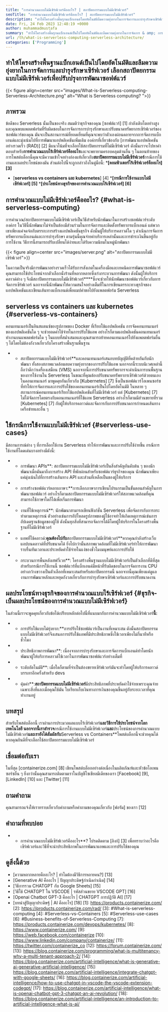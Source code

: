 ```yaml
---
title: "การคำนวณแบบไม่มีเซิร์ฟเวอร์คืออะไร? | สถาปัตยกรรมแบบไม่มีเซิร์ฟเวอร์" 
seoTitle: "การคำนวณแบบไม่มีเซิร์ฟเวอร์คืออะไร? | สถาปัตยกรรมแบบไม่มีเซิร์ฟเวอร์" 
description: "ทำให้โครงสร้างพื้นฐานแบ็กเอนด์โดยอัตโนมัติลืมความยุ่งยากในการจัดการและบำรุงรักษาเซิร์ฟเวอร์ เลือกสถาปัตยกรรมแบบไม่มีเซิร์ฟเวอร์เพื่อปรับปรุงการพัฒนาซอฟต์แวร์" 
date: Fri, 24 Feb 2023 12:48:19 +0000
author: muhammadmustafa
summary: "ทำให้โครงสร้างพื้นฐานแบ็กเอนด์เป็นไปโดยอัตโนมัติและลืมความยุ่งยากในการจัดการ & amp; การบำรุงรักษาเซิร์ฟเวอร์ เลือกสถาปัตยกรรมแบบไม่มีเซิร์ฟเวอร์เพื่อปรับปรุงการพัฒนาซอฟต์แวร์" 
url: /th/what-is-serverless-computing-serverless-architecture/
categories: ['Programming']
---
```


## ทำให้โครงสร้างพื้นฐานแบ็กเอนด์เป็นไปโดยอัตโนมัติและลืมความยุ่งยากในการจัดการและบำรุงรักษาเซิร์ฟเวอร์ เลือกสถาปัตยกรรมแบบไม่มีเซิร์ฟเวอร์เพื่อปรับปรุงการพัฒนาซอฟต์แวร์

{{< figure align=center src="images/What-is-Serverless-computing-Serverless-Architecture.png" alt="What is Serverless computing? ">}}


## ภาพรวม
ข้อดีของ Serverless นั้นเป็นของจริง สมมติว่าธุรกิจของคุณ [ซอฟต์แวร์] [1] กำลังเติบโตอย่างสูงและคุณพบแพลตฟอร์มที่รับผิดชอบในการจัดการการบำรุงรักษาและปรับขนาดทรัพยากรเซิร์ฟเวอร์ของซอฟต์แวร์ของคุณ มันจะเป็นสถานการณ์ที่ยอดเยี่ยมที่คุณจะพบว่าตัวเองผ่อนคลายจากการจัดการแบ็กเอนด์และมุ่งเน้นไปที่การพัฒนาแอปพลิเคชันเพิ่มเติม องค์กรที่เกี่ยวข้องกับ [การพัฒนาแอปพลิเคชันอย่างรวดเร็ว (RAD)] [2] มีแนวโน้มที่จะเลือกใช้สถาปัตยกรรมที่ไม่มีเซิร์ฟเวอร์ ดังนั้นเราจะไปหาคำตอบสำหรับ**การคำนวณแบบไร้เซิร์ฟเวอร์คืออะไร**และจะพยายามครอบคลุมด้านอื่น ๆ ในตอนท้ายของการโพสต์บล็อกนี้คุณจะมีความเข้าใจอย่างถ่องแท้เกี่ยวกับ**สถาปัตยกรรมแบบไม่มีเซิร์ฟเวอร์**กรณีการใช้งานและผลประโยชน์ของมัน
ส่วนต่อไปนี้จะถูกกล่าวถึงในคู่มือนี้:
***[คอมพิวเตอร์ไร้เซิร์ฟเวอร์คืออะไร] [3]**
* [**serverless vs containers และ kubernetes**] [4]
***[กรณีการใช้งานแบบไม่มีเซิร์ฟเวอร์] [5]**
***[ประโยชน์ทางธุรกิจของการคำนวณแบบไร้เซิร์ฟเวอร์] [6]**

## การคำนวณแบบไม่มีเซิร์ฟเวอร์คืออะไร? {#what-is-serverless-computing}
การคำนวณ/สถาปัตยกรรมแบบไม่มีเซิร์ฟเวอร์เป็นวิธีสำหรับนักพัฒนาในการสร้างซอฟต์แวร์ระดับองค์กร ในวิธีนี้นักพัฒนาไม่จำเป็นต้องมีส่วนร่วมในการจัดการและติดตั้งทรัพยากรแบ็กเอนด์ แต่พวกเขาเพียงแค่จดจ่อกับตรรกะการสร้างแอปพลิเคชันธุรกิจ ดังนั้นผู้ให้บริการคลาวด์ใด ๆ ดำเนินการจัดการทรัพยากรแบ็กเอนด์และการบำรุงรักษา ตามรุ่นนี้คุณจ่ายค่าบริการเหล่านั้นและการชำระเงินขึ้นอยู่กับการใช้งาน วิธีการนี้สามารถปรับเปลี่ยนได้ง่ายและได้รับความนิยมในหมู่นักพัฒนา

{{< figure align=center src="images/server.png" alt="สถาปัตยกรรมแบบไม่มีเซิร์ฟเวอร์">}}

ในความเป็นจริงมีการพัฒนาอย่างรวดเร็วได้รับการสังเกตในเครื่องมือและเทคนิคการพัฒนาซอฟต์แวร์ คุณสามารถใช้ประโยชน์จากตัวเลือกนั่งร้านที่หลากหลายซึ่งเร่งกระบวนการพัฒนา ดังนั้นผู้ให้บริการคลาวด์ต่าง ๆ จึงมีสถาปัตยกรรมแบบไม่มีเซิร์ฟเวอร์****ซึ่งจะช่วยให้นักพัฒนาซอฟต์แวร์เกี่ยวกับการจัดการเซิร์ฟเวอร์ นอกจากนี้นักพัฒนาให้ความสนใจอย่างเต็มที่ในการเขียนตรรกะทางธุรกิจของแอปพลิเคชันและเขียนเส้นทางแบ็กเอนด์เพื่อแมปคำขอไปยังแพลตฟอร์ม Serverless

## serverless vs containers และ kubernetes {#serverless-vs-containers}
คอนเทนเนอร์เป็นอินสแตนซ์ของรูปภาพของ Docker ที่เรียกใช้แอปพลิเคชัน การจัดคอนเทนเนอร์ของแอปพลิเคชันใด ๆ จะช่วยลดค่าใช้จ่ายในการปรับใช้แอพ อย่างไรก็ตามแอปพลิเคชันคอนเทนเนอร์ทำงานบนแพลตฟอร์มใด ๆ ในแบบที่สม่ำเสมอและคุณสามารถย้ายคอนเทนเนอร์ไปยังแพลตฟอร์มอื่น ๆ ได้โดยไม่ต้องกังวลเกี่ยวกับโครงสร้างพื้นฐานพื้นฐาน
* * สถาปัตยกรรมแบบไม่มีเซิร์ฟเวอร์**และคอนเทนเนอร์เสนอบทบัญญัติที่คล้ายกันกับนักพัฒนา ทั้งสองสภาพแวดล้อมลบความยุ่งยากของการปรับใช้แอพ นอกจากนี้ระบบนิเวศเหล่านี้ถือว่าดีกว่าเครื่องเสมือน (VMS) นอกจากนี้การปรับขนาดทรัพยากรจะดำเนินการบนพื้นฐานของการใช้งานใน Serverless ในขณะที่คุณต้องปรับขนาดทรัพยากรเซิร์ฟเวอร์ด้วยตนเองในคอนเทนเนอร์
มาพูดคุยกันเกี่ยวกับ [Kubernetes] [7] ซึ่งเป็นซอฟต์แวร์โอเพนซอร์ซที่ทำให้การจัดการและการปรับใช้ของคอนเทนเนอร์เป็นไปโดยอัตโนมัติ ในหลาย ๆ สถานการณ์คอนเทนเนอร์เรียกใช้แอปพลิเคชันที่ไม่มีเซิร์ฟเวอร์ แต่ [Kubernetes] [7] ไม่ได้จัดการโดยตรงกับคอนเทนเนอร์ที่ใช้แอพ Serverless อย่างไรก็ตามมีส่วนขยายที่รวม [Kubernetes] [7] กับผู้ให้บริการคลาวด์และจัดการกับการปรับขนาดการกำหนดเส้นทางเครือข่ายและอื่น ๆ

## ใช้กรณีการใช้งานแบบไม่มีเซิร์ฟเวอร์ {#serverless-use-cases}
มีสถานการณ์ต่าง ๆ ที่การเลือกใช้งาน Serverless ทำให้การพัฒนาและการปรับใช้ง่ายขึ้น กรณีการใช้งานที่โดดเด่นบางอย่างมีดังนี้:
* * การพัฒนา APIs**: สถาปัตยกรรมแบบไม่มีเซิร์ฟเวอร์เป็นสิ่งสำคัญอันดับต้น ๆ ของนักพัฒนาเมื่อมันมาถึงการสร้าง API ที่พักผ่อนสำหรับซอฟต์แวร์ธุรกิจของคุณ นักพัฒนาเพียงแค่มุ่งเน้นไปที่การสร้างเส้นทาง API และส่วนที่เหลือเป็นของผู้ให้บริการ
* * การสร้างซอฟต์แวร์หลายภาษา:**การเลือกภาษาการเขียนโปรแกรมเป็นขั้นตอนสำคัญในการพัฒนาซอฟต์แวร์ อย่างไรก็ตามสถาปัตยกรรมแบบไม่มีเซิร์ฟเวอร์ให้สภาพแวดล้อมที่คุณสามารถใช้ภาษาใดก็ได้เพื่อเริ่มการพัฒนา
* * งานที่ใช้เหตุการณ์**: นักพัฒนาสามารถเขียนฟังก์ชั่น Serverless เพื่อจัดการกับการกระทำตามเหตุการณ์ ตัวอย่างเช่นการอัปโหลดรูปภาพของผู้ใช้อาจทำให้เกิดเหตุการณ์เช่นการอัปเดตฐานข้อมูลของผู้ใช้ ดังนั้นทุกสิ่งที่สามารถจัดการได้ดีโดยผู้ให้บริการในโครงสร้างพื้นฐานที่ไม่มีเซิร์ฟเวอร์
* * แอพที่ใช้คลาวด์:**คุณต้องไปกับ**สถาปัตยกรรมแบบไม่มีเซิร์ฟเวอร์**หากคุณกำลังสร้างเว็บแอปบนคลาวด์ที่ปรับขนาดได้ ยิ่งไปกว่านั้นสภาพแวดล้อมที่ไม่มีเซิร์ฟเวอร์ทำให้การพัฒนาราบรื่นทันเวลาและประหยัดค่าใช้จ่ายในแง่ของชั่วโมงมนุษย์และการปรับใช้
* * กระบวนการพื้นหลังเฮฟวี่เวท**: โครงสร้างพื้นฐานแบบไม่มีเซิร์ฟเวอร์เป็นตัวเลือกที่ดีที่สุดสำหรับกรณีการใช้งานนี้ ซอฟต์แวร์ที่แบ็กเอนด์มีหน้าที่รับผิดชอบในการจัดการงาน CPU อย่างกว้างขวางเป็นตัวเลือกที่เหมาะสมสำหรับสถาปัตยกรรมนี้ นอกจากนี้คุณเพียงแค่ดูแลงานการพัฒนาหลักและหยุดกังวลเกี่ยวกับการบำรุงรักษาเซิร์ฟเวอร์และการปรับขนาดงาน

## ผลประโยชน์ทางธุรกิจของการคำนวณแบบไร้เซิร์ฟเวอร์ {#ธุรกิจ-เบ็นผลประโยชน์ของการคำนวณแบบไม่มีเซิร์ฟเวอร์}
ในส่วนนี้เราจะพูดคุยเกี่ยวกับข้อได้เปรียบหลักต่อไปนี้ที่แนบมากับการคำนวณแบบไม่มีเซิร์ฟเวอร์**นี้:**
* * การปรับใช้แบบไม่ยุ่งยาก:**การปรับใช้ซอฟต์แวร์เป็นงานที่เหมาะสม ดังนั้นสถาปัตยกรรมแบบไม่มีเซิร์ฟเวอร์จึงเสนอการปรับใช้แอพที่มีประสิทธิภาพซึ่งใช้เวลาเพียงไม่กี่นาทีหรือชั่วโมง
* * ประสิทธิภาพการพัฒนา**: เนื่องจากการบำรุงรักษาและการจัดการแบ็กเอนด์ทำโดยนักพัฒนาผู้ให้บริการคลาวด์ใช้เวลาในการพัฒนาซอฟต์แวร์อย่างเต็มที่
* * ระดับอัตโนมัติ**: เมื่อใดก็ตามที่จำเป็นต้องขยายเซิร์ฟเวอร์มันจะทำโดยผู้ให้บริการคลาวด์ บรรเทาอีกครั้งสำหรับ devs
* * คุ้มค่า**:**สถาปัตยกรรมแบบไม่มีเซิร์ฟเวอร์**มีประสิทธิภาพที่ประหยัดค่าใช้จ่ายเพราะคุณจ่ายเฉพาะสิ่งที่และเมื่อคุณใช้มัน ใบเรียกเก็บเงินทางการเงินของคุณขึ้นอยู่กับระยะเวลาที่คุณทำงานอยู่

## บทสรุป
สำหรับโพสต์บล็อกนี้ เราผ่านการประมวลผลแบบไร้เซิร์ฟเวอร์**และวิธีการใช้ประโยชน์จากโลกเทคโนโลยี นอกจากนี้เราสำรวจ**กรณีการใช้งานแบบไม่มีเซิร์ฟเวอร์**และ**ประโยชน์ของการคำนวณแบบไม่มีเซิร์ฟเวอร์**และเรายังได้สัมผัสกับ**Serverless vs Containers**โพสต์บล็อกนี้จะช่วยคุณได้หากคุณยินดีที่จะเลือกใช้สถาปัตยกรรมแบบไม่มีเซิร์ฟเวอร์

## เชื่อมต่อกับเรา
ในที่สุด [containerize.com] [8] เขียนโพสต์บล็อกอย่างต่อเนื่องในผลิตภัณฑ์และหัวข้อโอเพนซอร์ซอื่น ๆ ยิ่งกว่านั้นคุณสามารถติดตามเราในบัญชีโซเชียลมีเดียของเรา [Facebook] [9], [LinkedIn] [10] และ [Twitter] [11]

## ถามคำถาม
คุณสามารถแจ้งให้เราทราบเกี่ยวกับคำถามหรือคำถามของคุณเกี่ยวกับ [ฟอรัม] ของเรา [12]

## คำถามที่พบบ่อย
* * การคำนวณแบบไม่มีเซิร์ฟเวอร์คืออะไร**?
โปรดติดตาม [ลิงก์] [3] เพื่อทราบว่าอะไรคือเซิร์ฟเวอร์และวิธีที่จะนำประสิทธิภาพในการพัฒนาแอพและการปรับใช้ของคุณ

## ดูสิ่งนี้ด้วย
  * [ความหลากหลายคืออะไร? | ทำไมต้องมีวิธีการหลายคน?] [13]
  * [Generative AI คืออะไร | ปัญญาประดิษฐ์กำเนิดกำเนิด] [14]
  * [วิธีการรวม CHATGPT กับ Google Sheets] [15]
  * [วิธีใช้ CHATGPT ใน VSCODE | รหัสส่วนขยาย VSCODE GPT] [16]
  * [Openai Chatbot GPT-3 คืออะไร | CHATGPT การปฏิวัติ AI] [17]
  * [บทนำสู่ปัญญาประดิษฐ์ | AI คืออะไร] [18]
[1]: https://products.containerize.com/
[2]: https://products.containerize.com/rad/
[3]: #What-is-serverless-computing
[4]: #Serverless-vs-Containers
[5]: #Serverless-use-cases
[6]: #Business-benefits-of-Serverless-Computing
[7]: https://products.containerize.com/devops/kubernetes/
[8]: https://www.containerize.com/
[9]: https://web.facebook.com/containerize
[10]: https://www.linkedin.com/company/containerize/
[11]: https://twitter.com/containerize_co
[12]: https://forum.containerize.com/
[13]: https://blog.containerize.com/programming/what-is-multitenancy-why-a-multi-tenant-approach-2/
[14]: https://blog.containerize.com/artificial-intelligence/what-is-generative-ai-generative-artificial-intelligence/
[15]: https://blog.containerize.com/artificial-intelligence/integrate-chatgpt-with-google-sheets/
[16]: https://blog.containerize.com/artificial-intelligence/how-to-use-chatgpt-in-vscode-the-vscode-extension-codegpt/
[17]: https://blog.containerize.com/artificial-intelligence/what-is-openai-chatbot-gpt-3-chatgpt-an-ai-revolution/
[18]: https://blog.containerize.com/artificial-intelligence/an-introduction-to-artificial-intelligence-what-is-ai/
